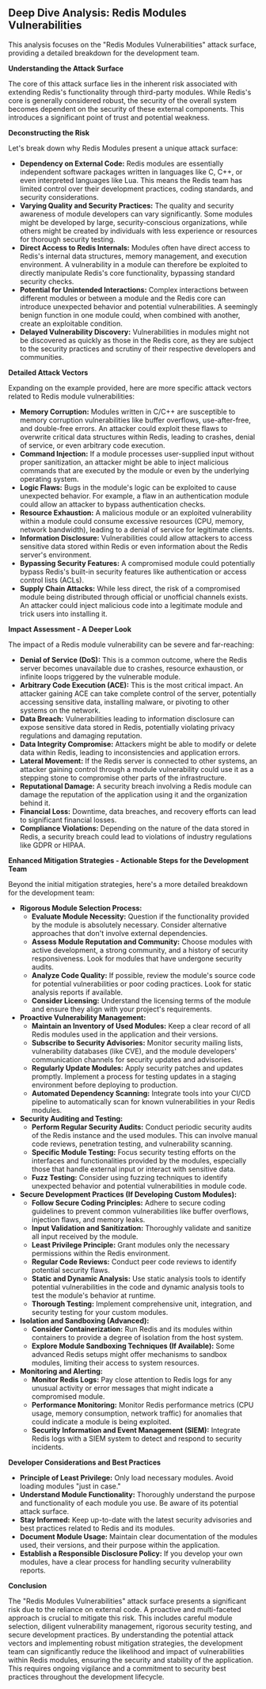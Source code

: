 ## Deep Dive Analysis: Redis Modules Vulnerabilities

This analysis focuses on the "Redis Modules Vulnerabilities" attack surface, providing a detailed breakdown for the development team.

**Understanding the Attack Surface**

The core of this attack surface lies in the inherent risk associated with extending Redis's functionality through third-party modules. While Redis's core is generally considered robust, the security of the overall system becomes dependent on the security of these external components. This introduces a significant point of trust and potential weakness.

**Deconstructing the Risk**

Let's break down why Redis Modules present a unique attack surface:

* **Dependency on External Code:** Redis modules are essentially independent software packages written in languages like C, C++, or even interpreted languages like Lua. This means the Redis team has limited control over their development practices, coding standards, and security considerations.
* **Varying Quality and Security Practices:** The quality and security awareness of module developers can vary significantly. Some modules might be developed by large, security-conscious organizations, while others might be created by individuals with less experience or resources for thorough security testing.
* **Direct Access to Redis Internals:** Modules often have direct access to Redis's internal data structures, memory management, and execution environment. A vulnerability in a module can therefore be exploited to directly manipulate Redis's core functionality, bypassing standard security checks.
* **Potential for Unintended Interactions:**  Complex interactions between different modules or between a module and the Redis core can introduce unexpected behavior and potential vulnerabilities. A seemingly benign function in one module could, when combined with another, create an exploitable condition.
* **Delayed Vulnerability Discovery:**  Vulnerabilities in modules might not be discovered as quickly as those in the Redis core, as they are subject to the security practices and scrutiny of their respective developers and communities.

**Detailed Attack Vectors**

Expanding on the example provided, here are more specific attack vectors related to Redis module vulnerabilities:

* **Memory Corruption:** Modules written in C/C++ are susceptible to memory corruption vulnerabilities like buffer overflows, use-after-free, and double-free errors. An attacker could exploit these flaws to overwrite critical data structures within Redis, leading to crashes, denial of service, or even arbitrary code execution.
* **Command Injection:** If a module processes user-supplied input without proper sanitization, an attacker might be able to inject malicious commands that are executed by the module or even by the underlying operating system.
* **Logic Flaws:**  Bugs in the module's logic can be exploited to cause unexpected behavior. For example, a flaw in an authentication module could allow an attacker to bypass authentication checks.
* **Resource Exhaustion:** A malicious module or an exploited vulnerability within a module could consume excessive resources (CPU, memory, network bandwidth), leading to a denial of service for legitimate clients.
* **Information Disclosure:** Vulnerabilities could allow attackers to access sensitive data stored within Redis or even information about the Redis server's environment.
* **Bypassing Security Features:** A compromised module could potentially bypass Redis's built-in security features like authentication or access control lists (ACLs).
* **Supply Chain Attacks:** While less direct, the risk of a compromised module being distributed through official or unofficial channels exists. An attacker could inject malicious code into a legitimate module and trick users into installing it.

**Impact Assessment - A Deeper Look**

The impact of a Redis module vulnerability can be severe and far-reaching:

* **Denial of Service (DoS):** This is a common outcome, where the Redis server becomes unavailable due to crashes, resource exhaustion, or infinite loops triggered by the vulnerable module.
* **Arbitrary Code Execution (ACE):** This is the most critical impact. An attacker gaining ACE can take complete control of the server, potentially accessing sensitive data, installing malware, or pivoting to other systems on the network.
* **Data Breach:** Vulnerabilities leading to information disclosure can expose sensitive data stored in Redis, potentially violating privacy regulations and damaging reputation.
* **Data Integrity Compromise:**  Attackers might be able to modify or delete data within Redis, leading to inconsistencies and application errors.
* **Lateral Movement:** If the Redis server is connected to other systems, an attacker gaining control through a module vulnerability could use it as a stepping stone to compromise other parts of the infrastructure.
* **Reputational Damage:**  A security breach involving a Redis module can damage the reputation of the application using it and the organization behind it.
* **Financial Loss:** Downtime, data breaches, and recovery efforts can lead to significant financial losses.
* **Compliance Violations:**  Depending on the nature of the data stored in Redis, a security breach could lead to violations of industry regulations like GDPR or HIPAA.

**Enhanced Mitigation Strategies - Actionable Steps for the Development Team**

Beyond the initial mitigation strategies, here's a more detailed breakdown for the development team:

* **Rigorous Module Selection Process:**
    * **Evaluate Module Necessity:**  Question if the functionality provided by the module is absolutely necessary. Consider alternative approaches that don't involve external dependencies.
    * **Assess Module Reputation and Community:**  Choose modules with active development, a strong community, and a history of security responsiveness. Look for modules that have undergone security audits.
    * **Analyze Code Quality:** If possible, review the module's source code for potential vulnerabilities or poor coding practices. Look for static analysis reports if available.
    * **Consider Licensing:** Understand the licensing terms of the module and ensure they align with your project's requirements.
* **Proactive Vulnerability Management:**
    * **Maintain an Inventory of Used Modules:**  Keep a clear record of all Redis modules used in the application and their versions.
    * **Subscribe to Security Advisories:**  Monitor security mailing lists, vulnerability databases (like CVE), and the module developers' communication channels for security updates and advisories.
    * **Regularly Update Modules:**  Apply security patches and updates promptly. Implement a process for testing updates in a staging environment before deploying to production.
    * **Automated Dependency Scanning:**  Integrate tools into your CI/CD pipeline to automatically scan for known vulnerabilities in your Redis modules.
* **Security Auditing and Testing:**
    * **Perform Regular Security Audits:** Conduct periodic security audits of the Redis instance and the used modules. This can involve manual code reviews, penetration testing, and vulnerability scanning.
    * **Specific Module Testing:**  Focus security testing efforts on the interfaces and functionalities provided by the modules, especially those that handle external input or interact with sensitive data.
    * **Fuzz Testing:**  Consider using fuzzing techniques to identify unexpected behavior and potential vulnerabilities in module code.
* **Secure Development Practices (If Developing Custom Modules):**
    * **Follow Secure Coding Principles:** Adhere to secure coding guidelines to prevent common vulnerabilities like buffer overflows, injection flaws, and memory leaks.
    * **Input Validation and Sanitization:**  Thoroughly validate and sanitize all input received by the module.
    * **Least Privilege Principle:**  Grant modules only the necessary permissions within the Redis environment.
    * **Regular Code Reviews:**  Conduct peer code reviews to identify potential security flaws.
    * **Static and Dynamic Analysis:**  Use static analysis tools to identify potential vulnerabilities in the code and dynamic analysis tools to test the module's behavior at runtime.
    * **Thorough Testing:**  Implement comprehensive unit, integration, and security testing for your custom modules.
* **Isolation and Sandboxing (Advanced):**
    * **Consider Containerization:**  Run Redis and its modules within containers to provide a degree of isolation from the host system.
    * **Explore Module Sandboxing Techniques (If Available):**  Some advanced Redis setups might offer mechanisms to sandbox modules, limiting their access to system resources.
* **Monitoring and Alerting:**
    * **Monitor Redis Logs:**  Pay close attention to Redis logs for any unusual activity or error messages that might indicate a compromised module.
    * **Performance Monitoring:**  Monitor Redis performance metrics (CPU usage, memory consumption, network traffic) for anomalies that could indicate a module is being exploited.
    * **Security Information and Event Management (SIEM):**  Integrate Redis logs with a SIEM system to detect and respond to security incidents.

**Developer Considerations and Best Practices**

* **Principle of Least Privilege:** Only load necessary modules. Avoid loading modules "just in case."
* **Understand Module Functionality:**  Thoroughly understand the purpose and functionality of each module you use. Be aware of its potential attack surface.
* **Stay Informed:** Keep up-to-date with the latest security advisories and best practices related to Redis and its modules.
* **Document Module Usage:**  Maintain clear documentation of the modules used, their versions, and their purpose within the application.
* **Establish a Responsible Disclosure Policy:** If you develop your own modules, have a clear process for handling security vulnerability reports.

**Conclusion**

The "Redis Modules Vulnerabilities" attack surface presents a significant risk due to the reliance on external code. A proactive and multi-faceted approach is crucial to mitigate this risk. This includes careful module selection, diligent vulnerability management, rigorous security testing, and secure development practices. By understanding the potential attack vectors and implementing robust mitigation strategies, the development team can significantly reduce the likelihood and impact of vulnerabilities within Redis modules, ensuring the security and stability of the application. This requires ongoing vigilance and a commitment to security best practices throughout the development lifecycle.
